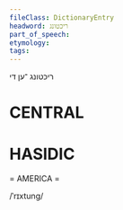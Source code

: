```yaml
---
fileClass: DictionaryEntry
headword: ריכטונג
part_of_speech: 
etymology: 
tags: 
---
```

ריכטונג
־ען
די

CENTRAL
========

HASIDIC
=======
= AMERICA = 

/ˈrɪxtung/